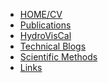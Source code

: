 - [HOME/CV]()
- [Publications](Publications/Publications.md)
- [HydroVisCal](HydroVisCal/HydroVisCal.md)
- [Technical Blogs](TechnicalBlogs/TechnicalBlogs.md)
- [Scientific Methods](ScientificMethods/ScientificMethods.md)
- [Links](Links/Links.md)
<!-- - [Test](#)
    * [Test Info](Test/README.md)
    * [Test1](Test/guide.md)
    * [Test2](Test/GBW.md) -->


